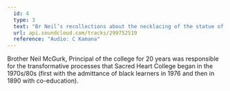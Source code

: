 ```yaml
---
  id: 4
  type: 3
  text: "Br Neil’s recollections about the necklacing of the statue of Jesus with Sacred Heart."
  url: api.soundcloud.com/tracks/299752519
  reference: "Audio: C Kamana"
---
```

Brother Neil McGurk, Principal of the college for 20 years was responsible for the transformative processes that Sacred Heart College began in the 1970s/80s (first with the admittance of black learners in 1976 and then in 1890 with co-education).
       